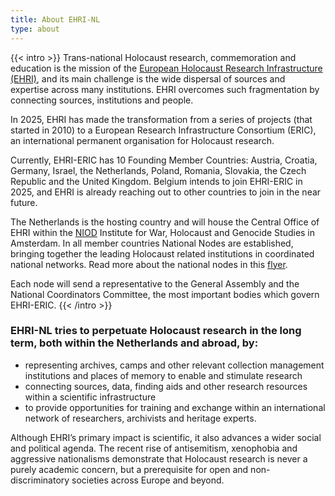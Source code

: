 ```yaml
---
title: About EHRI-NL
type: about
---
```


{{< intro >}}
Trans-national Holocaust research, commemoration and education is the mission of the [European Holocaust Research Infrastructure (EHRI)](https://www.ehri-project.eu), and its main challenge is the wide dispersal of sources and expertise across many institutions. EHRI overcomes such fragmentation by connecting sources, institutions and people.   

In 2025, EHRI has made the transformation from a series of projects (that started in 2010) to a European Research Infrastructure Consortium (ERIC), an international permanent organisation for Holocaust research.

Currently, EHRI-ERIC has 10 Founding Member Countries: Austria, Croatia, Germany, Israel, the Netherlands, Poland, Romania, Slovakia, the Czech Republic and the United Kingdom. Belgium intends to join EHRI-ERIC in 2025, and EHRI is already reaching out to other countries to join in the near future.

The Netherlands is the hosting country and will house the Central Office of EHRI within the [NIOD](https://www.niod.nl/) Institute for War, Holocaust and Genocide Studies in Amsterdam. In all member countries National Nodes are established, bringing together the leading Holocaust related institutions in coordinated national networks. Read more about the national nodes in this [flyer](https://www.ehri-project.eu/wp-content/uploads/2025/02/Leporello-DEF-DEF.pdf).

Each node will send a representative to the General Assembly and the National Coordinators Committee, the most important bodies which govern EHRI-ERIC.
{{< /intro >}}

### EHRI-NL tries to perpetuate Holocaust research in the long term, both within the Netherlands and abroad, by:

 * representing archives, camps and other relevant collection management institutions and places of memory to enable and stimulate research
 * connecting sources, data, finding aids and other research resources within a scientific infrastructure
 * to provide opportunities for training and exchange within an international network of researchers, archivists and heritage experts.

Although EHRI’s primary impact is scientific, it also advances a wider social and political agenda. The recent rise of antisemitism, xenophobia and aggressive nationalisms demonstrate that Holocaust research is never a purely academic concern, but a prerequisite for open and non-discriminatory societies across Europe and beyond.
